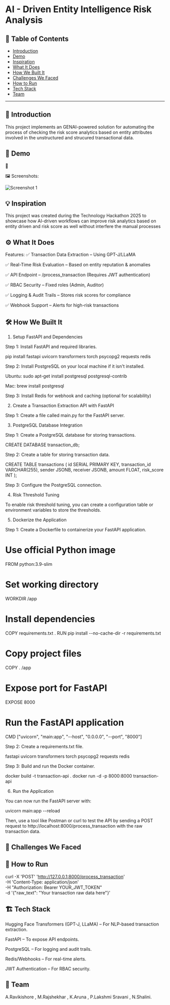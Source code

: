 # AI - Driven Entity Intelligence Risk Analysis

## 📌 Table of Contents
- [Introduction](#introduction)
- [Demo](#demo)
- [Inspiration](#inspiration)
- [What It Does](#what-it-does)
- [How We Built It](#how-we-built-it)
- [Challenges We Faced](#challenges-we-faced)
- [How to Run](#how-to-run)
- [Tech Stack](#tech-stack)
- [Team](#team)

---

## 🎯 Introduction

This project implements an GENAI-powered solution for automating the process of checking the risk score analytics based on entity attributes involved in the unstructured and strucured transactional data.

## 🎥 Demo
🔗 
  
🖼️ Screenshots:

![Screenshot 1](link-to-image)

## 💡 Inspiration
This project was created during the Technology Hackathon 2025 to showcase how AI-driven workflows can improve risk analytics based on entity driven and risk score as well without interfere the manual processes


## ⚙️ What It Does
Features:
✅ Transaction Data Extraction – Using GPT-J/LLaMA

✅ Real-Time Risk Evaluation – Based on entity reputation & anomalies

✅ API Endpoint – /process_transaction (Requires JWT authentication)

✅ RBAC Security – Fixed roles (Admin, Auditor)

✅ Logging & Audit Trails – Stores risk scores for compliance

✅ Webhook Support – Alerts for high-risk transactions



## 🛠️ How We Built It
1. Setup FastAPI and Dependencies

Step 1: Install FastAPI and required libraries.

pip install fastapi uvicorn transformers torch psycopg2 requests redis

Step 2: Install PostgreSQL on your local machine if it isn't installed.

Ubuntu: sudo apt-get install postgresql postgresql-contrib

Mac: brew install postgresql


Step 3: Install Redis for webhook and caching (optional for scalability)

2. Create a Transaction Extraction API with FastAPI

Step 1: Create a file called main.py for the FastAPI server.

3. PostgreSQL Database Integration

Step 1: Create a PostgreSQL database for storing transactions.

CREATE DATABASE transaction_db;

Step 2: Create a table for storing transaction data.

CREATE TABLE transactions (
    id SERIAL PRIMARY KEY,
    transaction_id VARCHAR(255),
    sender JSONB,
    receiver JSONB,
    amount FLOAT,
    risk_score INT
);

Step 3: Configure the PostgreSQL connection.

4. Risk Threshold Tuning

To enable risk threshold tuning, you can create a configuration table or environment variables to store the thresholds.

5. Dockerize the Application

Step 1: Create a Dockerfile to containerize your FastAPI application.

# Use official Python image
FROM python:3.9-slim

# Set working directory
WORKDIR /app

# Install dependencies
COPY requirements.txt .
RUN pip install --no-cache-dir -r requirements.txt

# Copy project files
COPY . /app

# Expose port for FastAPI
EXPOSE 8000

# Run the FastAPI application
CMD ["uvicorn", "main:app", "--host", "0.0.0.0", "--port", "8000"]

Step 2: Create a requirements.txt file.

fastapi
uvicorn
transformers
torch
psycopg2
requests
redis

Step 3: Build and run the Docker container.

docker build -t transaction-api .
docker run -d -p 8000:8000 transaction-api

6. Run the Application

You can now run the FastAPI server with:

uvicorn main:app --reload

Then, use a tool like Postman or curl to test the API by sending a POST request to http://localhost:8000/process_transaction with the raw transaction data.


## 🚧 Challenges We Faced



## 🏃 How to Run

curl -X 'POST' 'http://127.0.0.1:8000/process_transaction' \
-H 'Content-Type: application/json' \
-H "Authorization: Bearer YOUR_JWT_TOKEN" \
-d '{"raw_text": "Your transaction raw data here"}'


## 🏗️ Tech Stack
Hugging Face Transformers (GPT-J, LLaMA) – For NLP-based transaction extraction.

FastAPI – To expose API endpoints.

PostgreSQL – For logging and audit trails.

Redis/Webhooks – For real-time alerts.

JWT Authentication – For RBAC security.


## 👥 Team

A.Ravikishore ,
M.Rajshekhar ,
K.Aruna ,
P.Lakshmi Sravani ,
N.Shalini.


